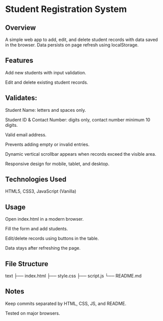 # Student Registration System

## Overview

A simple web app to add, edit, and delete student records with data saved in the browser. Data persists on page refresh using localStorage.

## Features

Add new students with input validation.

Edit and delete existing student records.

## Validates:

Student Name: letters and spaces only.

Student ID & Contact Number: digits only, contact number minimum 10 digits.

Valid email address.

Prevents adding empty or invalid entries.

Dynamic vertical scrollbar appears when records exceed the visible area.

Responsive design for mobile, tablet, and desktop.

## Technologies Used

HTML5, CSS3, JavaScript (Vanilla)

## Usage

Open index.html in a modern browser.

Fill the form and add students.

Edit/delete records using buttons in the table.

Data stays after refreshing the page.

## File Structure

text
├── index.html
├── style.css
├── script.js
└── README.md

## Notes

Keep commits separated by HTML, CSS, JS, and README.

Tested on major browsers.
